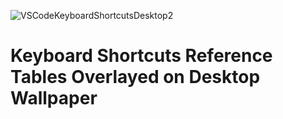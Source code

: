 ![VSCodeKeyboardShortcutsDesktop2](C:\Users\david\KeyboardShortcutsWallpaper\VSCodeKeyboardShortcutsDesktop2.png)

# Keyboard Shortcuts Reference Tables Overlayed on Desktop Wallpaper

